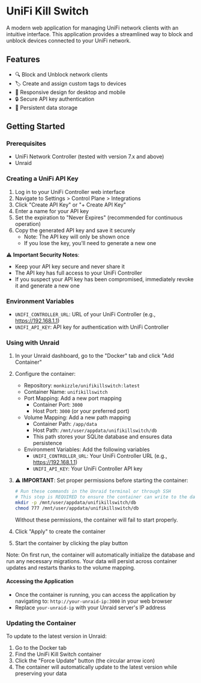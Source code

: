 # UniFi Kill Switch

A modern web application for managing UniFi network clients with an intuitive interface. This application provides a streamlined way to block and unblock devices connected to your UniFi network.

## Features

- 🔍 Block and Unblock network clients
- 🏷️ Create and assign custom tags to devices
- 📱 Responsive design for desktop and mobile
- 🔒 Secure API key authentication
- 💾 Persistent data storage

## Getting Started

### Prerequisites
- UniFi Network Controller (tested with version 7.x and above)
- Unraid

### Creating a UniFi API Key

1. Log in to your UniFi Controller web interface
2. Navigate to Settings > Control Plane > Integrations
3. Click "Create API Key" or "+ Create API Key"
4. Enter a name for your API key
5. Set the expiration to "Never Expires" (recommended for continuous operation)
6. Copy the generated API key and save it securely
   - Note: The API key will only be shown once
   - If you lose the key, you'll need to generate a new one

⚠️ **Important Security Notes**:
- Keep your API key secure and never share it
- The API key has full access to your UniFi Controller
- If you suspect your API key has been compromised, immediately revoke it and generate a new one


### Environment Variables

- `UNIFI_CONTROLLER_URL`: URL of your UniFi Controller (e.g., https://192.168.1.1)
- `UNIFI_API_KEY`: API key for authentication with UniFi Controller

### Using with Unraid

1. In your Unraid dashboard, go to the "Docker" tab and click "Add Container"
2. Configure the container:
   - Repository: `monkizzle/unifikillswitch:latest`
   - Container Name: `unifikillswitch`
   - Port Mapping: Add a new port mapping
     - Container Port: `3000`
     - Host Port: `3000` (or your preferred port)
   - Volume Mapping: Add a new path mapping
     - Container Path: `/app/data`
     - Host Path: `/mnt/user/appdata/unifikillswitch/db`
     - This path stores your SQLite database and ensures data persistence
   - Environment Variables: Add the following variables
     - `UNIFI_CONTROLLER_URL`: Your UniFi Controller URL (e.g., https://192.168.1.1)
     - `UNIFI_API_KEY`: Your UniFi Controller API key

3. ⚠️ **IMPORTANT**: Set proper permissions before starting the container:
   ```bash
   # Run these commands in the Unraid terminal or through SSH
   # This step is REQUIRED to ensure the container can write to the database
   mkdir -p /mnt/user/appdata/unifikillswitch/db
   chmod 777 /mnt/user/appdata/unifikillswitch/db
   ```
   Without these permissions, the container will fail to start properly.

4. Click "Apply" to create the container
5. Start the container by clicking the play button

Note: On first run, the container will automatically initialize the database and run any necessary migrations. Your data will persist across container updates and restarts thanks to the volume mapping.

#### Accessing the Application
- Once the container is running, you can access the application by navigating to:
  `http://your-unraid-ip:3000` in your web browser
- Replace `your-unraid-ip` with your Unraid server's IP address

### Updating the Container
To update to the latest version in Unraid:
1. Go to the Docker tab
2. Find the UniFi Kill Switch container
3. Click the "Force Update" button (the circular arrow icon)
4. The container will automatically update to the latest version while preserving your data
